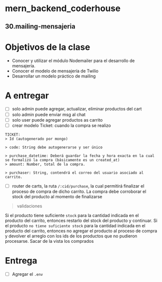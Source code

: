# mern_backend_coderhouse

## 30.mailing-mensajeria
# Objetivos de la clase

- Conocer y utilizar el módulo Nodemailer para el desarrollo de mensajería.
- Conocer el modelo de mensajería de Twilio
- Desarrollar un modelo práctico de mailing
# A entregar
- [ ] solo admin puede agregar, actualizar, eliminar productos del cart
- [ ] solo admin puede enviar msg al chat
- [ ] solo user puede agregar productos as carrito
- [ ] crear modelo Ticket: cuando la compra se realizo
```
TICKET:
> Id (autogenerado por mongo)

> code: String debe autogenerarse y ser único

> purchase_datetime: Deberá guardar la fecha y hora exacta en la cual se formalizó la compra (básicamente es un created_at)
> amount: Number, total de la compra.

> purchaser: String, contendrá el correo del usuario asociado al carrito.
```
- [ ] router de carts, la ruta `/:cid/purchase`, la cual permitirá finalizar el proceso de compra de dicho carrito.
La compra debe corroborar el stock del producto al momento de finalizarse
> validaciones

Si el producto tiene suficiente `stock` para la cantidad indicada en el producto del carrito, entonces restarlo del stock del producto y continuar.
Si el producto `no tiene suficiente stock` para la cantidad indicada en el producto del carrito, entonces no agregar el producto al proceso de compra y devolver el arreglo con los ids de los productos que no pudieron procesarse. Sacar de la vista los comprados
# Entrega
- [ ] Agregar el `.env` 


